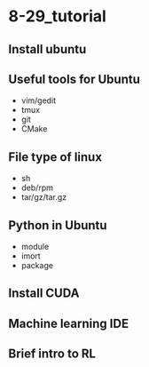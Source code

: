 # 8-29_tutorial
## Install ubuntu
## Useful tools for Ubuntu
  * vim/gedit
  * tmux
  * git
  * CMake

## File type of linux
  * sh
  * deb/rpm
  * tar/gz/tar.gz
## Python in Ubuntu
  * module
  * imort
  * package
## Install CUDA
## Machine learning IDE
## Brief intro to RL
